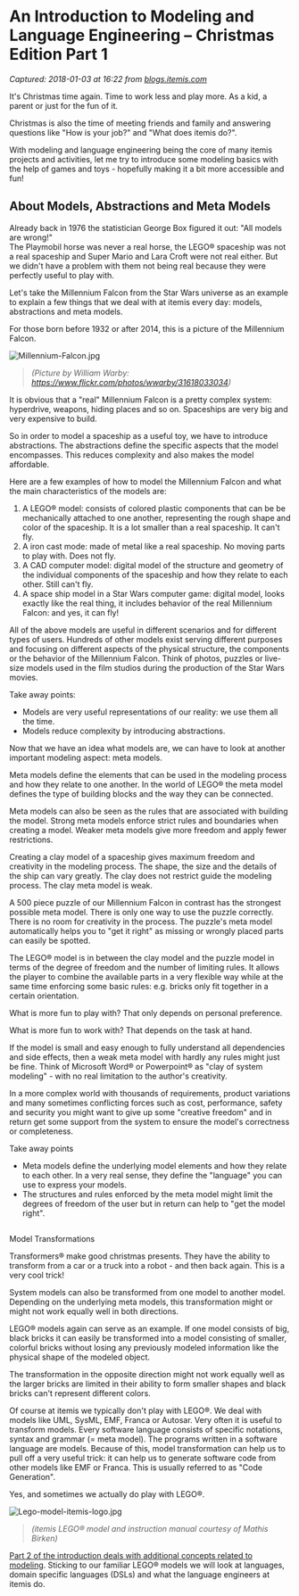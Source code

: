# An Introduction to Modeling and Language Engineering – Christmas Edition Part 1

_Captured: 2018-01-03 at 16:22 from [blogs.itemis.com](https://blogs.itemis.com/en/an-introduction-to-modeling-and-language-engineering-christmas-edition-part-1?utm_source=hs_email&utm_medium=email&utm_content=59754756&_hsenc=p2ANqtz--tYRmRnArsY2sr83H6rWwTIdudlvNeW1vdPh14W_1fgcEsIz2oEzdGULrPecfdvcLY8Id84VGqlFAzteTK4K4onICZzw&_hsmi=59754756)_

It's Christmas time again. Time to work less and play more. As a kid, a parent or just for the fun of it.

Christmas is also the time of meeting friends and family and answering questions like "How is your job?" and "What does itemis do?".

With modeling and language engineering being the core of many itemis projects and activities, let me try to introduce some modeling basics with the help of games and toys - hopefully making it a bit more accessible and fun!

## About Models, Abstractions and Meta Models

Already back in 1976 the statistician George Box figured it out: "All models are wrong!"   
The Playmobil horse was never a real horse, the LEGO® spaceship was not a real spaceship and Super Mario and Lara Croft were not real either. But we didn't have a problem with them not being real because they were perfectly useful to play with.

Let's take the Millennium Falcon from the Star Wars universe as an example to explain a few things that we deal with at itemis every day: models, abstractions and meta models.

For those born before 1932 or after 2014, this is a picture of the Millennium Falcon.

![Millennium-Falcon.jpg](https://blogs.itemis.com/hs-fs/hubfs/Blog/Software%20Development/Millennium-Falcon.jpg?t=1514992779618&width=2172&height=1629&name=Millennium-Falcon.jpg)

> _(Picture by William Warby: https://www.flickr.com/photos/wwarby/31618033034)_

It is obvious that a "real" Millennium Falcon is a pretty complex system: hyperdrive, weapons, hiding places and so on. Spaceships are very big and very expensive to build.

So in order to model a spaceship as a useful toy, we have to introduce abstractions. The abstractions define the specific aspects that the model encompasses. This reduces complexity and also makes the model affordable.

Here are a few examples of how to model the Millennium Falcon and what the main characteristics of the models are:

  1. A LEGO® model: consists of colored plastic components that can be be mechanically attached to one another, representing the rough shape and color of the spaceship. It is a lot smaller than a real spaceship. It can't fly.
  2. A iron cast mode: made of metal like a real spaceship. No moving parts to play with. Does not fly.
  3. A CAD computer model: digital model of the structure and geometry of the individual components of the spaceship and how they relate to each other. Still can't fly.
  4. A space ship model in a Star Wars computer game: digital model, looks exactly like the real thing, it includes behavior of the real Millennium Falcon: and yes, it can fly!

All of the above models are useful in different scenarios and for different types of users. Hundreds of other models exist serving different purposes and focusing on different aspects of the physical structure, the components or the behavior of the Millennium Falcon. Think of photos, puzzles or live-size models used in the film studios during the production of the Star Wars movies.

Take away points:

  * Models are very useful representations of our reality: we use them all the time.
  * Models reduce complexity by introducing abstractions.

Now that we have an idea what models are, we can have to look at another important modeling aspect: meta models.

Meta models define the elements that can be used in the modeling process and how they relate to one another. In the world of LEGO® the meta model defines the type of building blocks and the way they can be connected.

Meta models can also be seen as the rules that are associated with building the model. Strong meta models enforce strict rules and boundaries when creating a model. Weaker meta models give more freedom and apply fewer restrictions.

Creating a clay model of a spaceship gives maximum freedom and creativity in the modeling process. The shape, the size and the details of the ship can vary greatly. The clay does not restrict guide the modeling process. The clay meta model is weak.

A 500 piece puzzle of our Millennium Falcon in contrast has the strongest possible meta model. There is only one way to use the puzzle correctly. There is no room for creativity in the process. The puzzle's meta model automatically helps you to "get it right" as missing or wrongly placed parts can easily be spotted.

The LEGO® model is in between the clay model and the puzzle model in terms of the degree of freedom and the number of limiting rules. It allows the player to combine the available parts in a very flexible way while at the same time enforcing some basic rules: e.g. bricks only fit together in a certain orientation.

What is more fun to play with? That only depends on personal preference.

What is more fun to work with? That depends on the task at hand.

If the model is small and easy enough to fully understand all dependencies and side effects, then a weak meta model with hardly any rules might just be fine. Think of Microsoft Word® or Powerpoint® as "clay of system modeling" - with no real limitation to the author's creativity.

In a more complex world with thousands of requirements, product variations and many sometimes conflicting forces such as cost, performance, safety and security you might want to give up some "creative freedom" and in return get some support from the system to ensure the model's correctness or completeness.

Take away points

  * Meta models define the underlying model elements and how they relate to each other. In a very real sense, they define the "language" you can use to express your models.
  * The structures and rules enforced by the meta model might limit the degrees of freedom of the user but in return can help to "get the model right".  


##   
Model Transformations

Transformers® make good christmas presents. They have the ability to transform from a car or a truck into a robot - and then back again. This is a very cool trick!

System models can also be transformed from one model to another model. Depending on the underlying meta models, this transformation might or might not work equally well in both directions.

LEGO® models again can serve as an example. If one model consists of big, black bricks it can easily be transformed into a model consisting of smaller, colorful bricks without losing any previously modeled information like the physical shape of the modeled object.

The transformation in the opposite direction might not work equally well as the larger bricks are limited in their ability to form smaller shapes and black bricks can't represent different colors.

Of course at itemis we typically don't play with LEGO®. We deal with models like UML, SysML, EMF, Franca or Autosar. Very often it is useful to transform models. Every software language consists of specific notations, syntax and grammar (= meta model). The programs written in a software language are models. Because of this, model transformation can help us to pull off a very useful trick: it can help us to generate software code from other models like EMF or Franca. This is usually referred to as "Code Generation".

Yes, and sometimes we actually do play with LEGO®.

![Lego-model-itemis-logo.jpg](https://blogs.itemis.com/hs-fs/hubfs/Blog/Software%20Development/Lego-model-itemis-logo.jpg?t=1514992779618&width=2172&height=1158&name=Lego-model-itemis-logo.jpg)

> _(itemis LEGO® model and instruction manual courtesy of Mathis Birken)_

[Part 2 of the introduction deals with additional concepts related to modeling](https://blogs.itemis.com/en/an-introduction-to-modeling-and-language-engineering-christmas-edition-part-2). Sticking to our familiar LEGO® models we will look at languages, domain specific languages (DSLs) and what the language engineers at itemis do.
